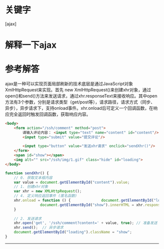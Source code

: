 # 关键字

 \[ajax\] 


# 解释一下ajax 


# 参考解答

ajax是一种可以实现页面局部刷新的技术底层是通过JavaScript对象XmlHttpRequest来实现。首先  new XmlHttpRequest()来创建xhr对象，通过open()和send()方法来发送请求，通过xhr.responseText来接收响应。其中open方法有3个参数，分别是请求类型（get/post等），请求路径，请求方式（同步、异步），异步请求下，支持onload事件。xhr.onload后可定义一个回调函数，在响应完全返回时触发回调函数，获取响应内容。






```html
<body>
	<form action="/ssh/comment" method="post">
		请输入评论内容： <input type="text" name="content" id="content"/>
		<input type="submit" value="提交评论"/>
		
		<input type="button" value="发送xhr请求" onclick="sendXhr()"/>
	</form>
	<span id="show"></span>
	<img alt="" src="/ssh/img/1.gif" class="hide" id="loading">
</body>
```

```js
function sendXhr() {
	// 0. 获取文本框内容
	var value = document.getElementById("content").value;
	// 1. 创建xhr对象
	var xhr = new XMLHttpRequest();
	// 4. 定义响应返回事件 (匿名函数)
	xhr.onload = function () {				document.getElementById("loading").className = "hide";
				document.getElementById("show").innerHTML = xhr.responseText;
	}			
			
	// 2. 发送请求
	xhr.open('get', '/ssh/comment?content=' + value, true); // 准备发送
	xhr.send();  // 异步请求
	document.getElementById("loading").className = "show";			
}

```







---


